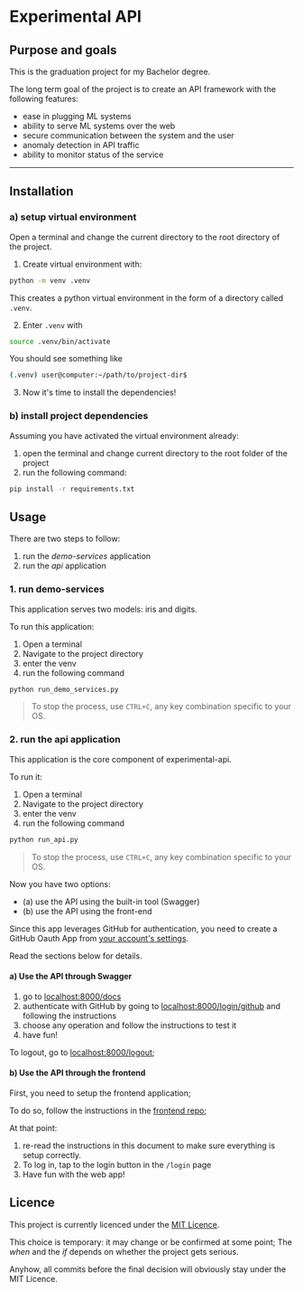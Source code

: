 # Experimental API 

## Purpose and goals

This is the graduation project for my Bachelor degree.

The long term goal of the project is to create an API framework with the following features:

- ease in plugging ML systems
- ability to serve ML systems over the web
- secure communication between the system and the user 
- anomaly detection in API traffic
- ability to monitor status of the service

---

## Installation

### a) setup virtual environment

Open a terminal and change the current directory to the root directory of the project.

1. Create virtual environment with:

```bash
python -m venv .venv
```

This creates a python virtual environment in the form of a directory called `.venv`.

2. Enter `.venv` with

```bash
source .venv/bin/activate
```

You should see something like

```bash
(.venv) user@computer:~/path/to/project-dir$
```

3. Now it's time to install the dependencies!

### b) install project dependencies

Assuming you have activated the virtual environment already:

1. open the terminal and change current directory to the root folder of the project
2. run the following command:

```bash
pip install -r requirements.txt
```

## Usage

There are two steps to follow:

1. run the *demo-services* application
2. run the *api* application

### 1. run demo-services

This application serves two models: iris and digits.


To run this application:

1. Open a terminal
2. Navigate to the project directory
3. enter the venv
4. run the following command

```python
python run_demo_services.py
```

> To stop the process, use `CTRL+C`, any key combination specific to your OS.

### 2. run the api application

This application is the core component of experimental-api.

To run it:

1. Open a terminal
2. Navigate to the project directory
3. enter the venv
4. run the following command

```python
python run_api.py
```

> To stop the process, use `CTRL+C`, any key combination specific to your OS.

Now you have two options:

- (a) use the API using the built-in tool (Swagger)
- (b) use the API using the front-end

Since this app leverages GitHub for authentication, you need to create a GitHub Oauth App from [your account's settings](https://github.com/settings/developers). 

Read the sections below for details.

#### a) Use the API through Swagger

1. go to [localhost:8000/docs](http://localhost:8000/docs)
2. authenticate with GitHub by going to [localhost:8000/login/github](http://localhost:8000/login/github) and following the instructions
3. choose any operation and follow the instructions to test it
4. have fun!

To logout, go to [localhost:8000/logout](http://localhost:8000/logout);

#### b) Use the API through the frontend

First, you need to setup the frontend application;

To do so, follow the instructions in the [frontend repo](https://github.com/anto31ad/experimental-api-fe);

At that point:

1. re-read the instructions in this document to make sure everything is setup correctly.
2. To log in, tap to the login button in the `/login` page
3. Have fun with the web app!


## Licence

This project is currently licenced under the [MIT Licence](./LICENCE.txt).

This choice is temporary: it may change or be confirmed at some point;
The *when* and the *if* depends on whether the project gets serious.

Anyhow, all commits before the final decision will obviously stay under the MIT Licence.
